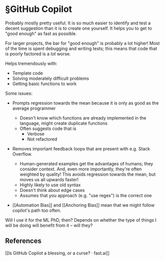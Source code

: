 # §GitHub Copilot
Probably mostly pretty useful. It is so much easier to identify and test a decent suggestion than it is to create one yourself. It helps you to get to "good enough" as fast as possible.

For larger projects, the bar for "good enough" is probably a lot higher! Most of the time is spent debugging and writing tests; this means that code that is poorly factored is a *lot* worse. 

Helps tremendously with:
* Template code
* Solving moderately difficult problems
* Getting basic functions to work

Some issues:
* Prompts regression towards the mean because it is only as good as the average programmer
	* Doesn't know which functions are already implemented in the language, might create duplicate functions
	* Often suggests code that is
		* Verbose
		* Not refactored

* Removes important feedback loops that are present with e.g. Stack Overflow. 
	* Human-generated examples get the advantages of humans; they consider context. And, even more importantly, they're often weighted by quality! This avoids regression towards the mean, but moves us all upwards faster!
	* Highly likely to use old syntax
	* Doesn't think about edge cases
	* Assumes that you approach (e.g. "use regex") is the correct one

* [[Automation Bias]] and [[Anchoring Bias]]  mean that we might follow copilot's path too often. 

Will I use it for the ML PhD, then? Depends on whether the type of things I will be doing will benefit from it – will they?

## References
[[Is GitHub Copilot a blessing, or a curse? · fast.ai]]

<!-- {BearID:AF1B5195-5BD8-46DC-A8C1-9D671F83F8F0-8349-0000051C77549DA3} -->
